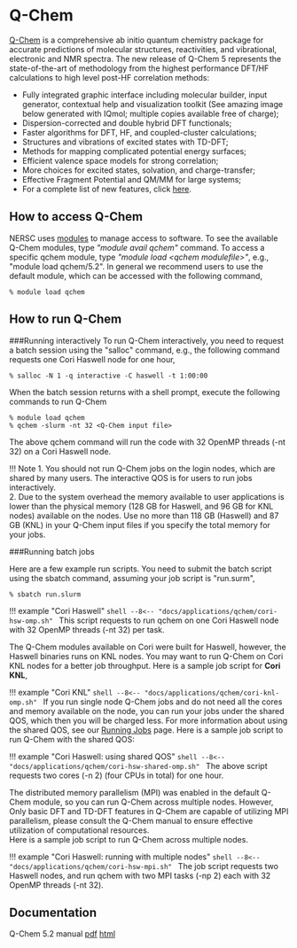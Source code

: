 # Q-Chem

[Q-Chem](http://www.q-chem.com/) is a comprehensive ab initio quantum chemistry package for accurate predictions of molecular structures, 
reactivities, and vibrational, electronic and NMR spectra. The new release of Q-Chem 5 represents the state-of-the-art of methodology from 
the highest performance DFT/HF calculations to high level post-HF correlation methods:

* Fully integrated graphic interface including molecular builder, input generator, contextual help and visualization toolkit 
(See amazing image below generated with IQmol; multiple copies available free of charge);
* Dispersion-corrected and double hybrid DFT functionals;
* Faster algorithms for DFT, HF, and coupled-cluster calculations;
* Structures and vibrations of excited states with TD-DFT;
* Methods for mapping complicated potential energy surfaces;
* Efficient valence space models for strong correlation;
* More choices for excited states, solvation, and charge-transfer;
* Effective Fragment Potential and QM/MM for large systems;
* For a complete list of new features, click [here](http://www.q-chem.com/qchem-website/whatsNew5.html). 

## How to access Q-Chem
NERSC uses [modules](https://www.nersc.gov/users/software/user-environment/modules/) to manage access to software. 
To see the available Q-Chem modules, type *"module avail qchem"* command. To access a specific qchem module, 
type *"module load &lt;qchem modulefile&gt;"*, e.g., "module load qchem/5.2". 
In general we recommend users to use the default module, which can be accessed with the following command,

```shell
% module load qchem
```
## How to run Q-Chem

###Running interactively
To run Q-Chem interactively, you need to request a batch session using the "salloc" command, e.g., 
the following command requests one Cori Haswell node for one hour, 

```shell
% salloc -N 1 -q interactive -C haswell -t 1:00:00
```
When the batch session returns with a shell prompt, execute the following commands to run Q-Chem 
```shell
% module load qchem
% qchem -slurm -nt 32 <Q-Chem input file>
```
The above qchem command will run the code with 32 OpenMP threads (-nt 32) on a Cori Haswell node.
 
!!! Note
	1. You should not run Q-Chem jobs on the login nodes, which are shared by many users. The interactive QOS is for users to run jobs interactively.  
	2. Due to the system overhead the memory available to user applications is lower than the physical memory (128 GB for Haswell, and 96 GB for KNL nodes) available on the nodes. Use no more than 118 GB (Haswell) and 87 GB (KNL) in your Q-Chem input files if you specify the total memory for your jobs.   

###Running batch jobs

Here are a few example run scripts. You need to submit the batch script using the sbatch command, assuming your job script is "run.surm",
 
```shell
% sbatch run.slurm
```

!!! example "Cori Haswell"
    ```shell
    --8<-- "docs/applications/qchem/cori-hsw-omp.sh"
    ```
This script requests to run qchem on one Cori Haswell node with 32 OpenMP threads (-nt 32) per task.

The Q-Chem modules available on Cori were built for Haswell, however, the Haswell binaries runs on KNL nodes. You may want to run Q-Chem on Cori KNL nodes for a better job throughput. Here is a sample job script for **Cori KNL**, 

!!! example "Cori KNL"
    ```shell
    --8<-- "docs/applications/qchem/cori-knl-omp.sh"
    ```
If you run single node Q-Chem jobs and do not need all the cores and memory available on the node, you can run your jobs under the shared QOS, which then you will be charged less. For more information about using the shared QOS, see our [Running Jobs](https://docs.nersc.gov/jobs/examples/#shared) page. Here is a sample job script to run Q-Chem with the shared QOS:

!!! example "Cori Haswell: using shared QOS"
    ```shell
    --8<-- "docs/applications/qchem/cori-hsw-shared-omp.sh"
    ```
The above script requests two cores (-n 2) (four CPUs in total) for one hour.

The distributed memory parallelism (MPI) was enabled in the default Q-Chem module, so you can run Q-Chem across multiple nodes. However,
Only basic DFT and TD-DFT features in Q-Chem are capable of utilizing MPI parallelism, 
please consult the Q-Chem manual to ensure effective utilization of computational resources.  
Here is a sample job script to run Q-Chem across multiple nodes. 

!!! example "Cori Haswell: running with multiple nodes"
    ```shell
    --8<-- "docs/applications/qchem/cori-hsw-mpi.sh"
    ```
The job script requests two Haswell nodes, and run qchem with two MPI tasks (-np 2) each with 32 OpenMP threads (-nt 32). 

## Documentation

Q-Chem 5.2 manual [pdf](http://manual.q-chem.com/5.2/qchem_manual_5.2.pdf) [html](http://manual.q-chem.com/5.2/) 

